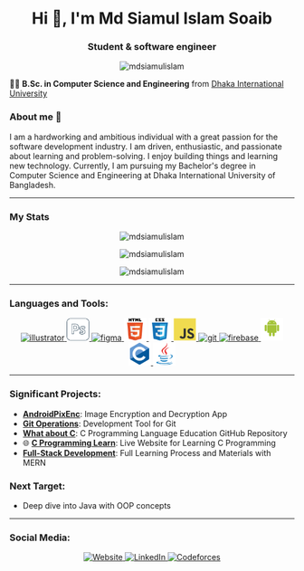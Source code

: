 <h1 align="center">Hi 👋, I'm Md Siamul Islam Soaib</h1>
<h3 align="center">Student & software engineer</h3>

<p align="center">
  <img src="https://komarev.com/ghpvc/?username=mdsiamulislam&label=Profile%20views&color=0e75b6&style=flat" alt="mdsiamulislam" />
</p>

👨‍🎓 **B.Sc. in Computer Science and Engineering** from [Dhaka International University](https://diu.ac)

### About me :eyes:
I am a hardworking and ambitious individual with a great passion for the software development industry. I am driven, enthusiastic, and passionate about learning and problem-solving. I enjoy building things and learning new technology. Currently, I am pursuing my Bachelor's degree in Computer Science and Engineering at Dhaka International University of Bangladesh.

---

### My Stats
<p align="center">
  <img src="https://github-readme-stats.vercel.app/api/top-langs?username=mdsiamulislam&show_icons=true&locale=en&layout=compact" alt="mdsiamulislam" />
</p>
<p align="center">
  <img src="https://github-readme-stats.vercel.app/api?username=mdsiamulislam&theme=merko" alt="mdsiamulislam" />
</p>
<p align="center">
  <img src="https://github-readme-streak-stats.herokuapp.com/?user=mdsiamulislam&theme=merko" alt="mdsiamulislam" />
</p>

---

### Languages and Tools:
<p align="center">
  <a href="https://www.adobe.com/in/products/illustrator.html" target="_blank" rel="noreferrer">
    <img src="https://www.vectorlogo.zone/logos/adobe_illustrator/adobe_illustrator-icon.svg" alt="illustrator" width="40" height="40"/>
  </a>
  <a href="https://www.photoshop.com/en" target="_blank" rel="noreferrer">
    <img src="https://raw.githubusercontent.com/devicons/devicon/master/icons/photoshop/photoshop-line.svg" alt="photoshop" width="40" height="40"/>
  </a>
  <a href="https://www.figma.com/" target="_blank" rel="noreferrer">
    <img src="https://www.vectorlogo.zone/logos/figma/figma-icon.svg" alt="figma" width="40" height="40"/>
  </a>
  <a href="https://www.w3.org/html/" target="_blank" rel="noreferrer">
    <img src="https://raw.githubusercontent.com/devicons/devicon/master/icons/html5/html5-original-wordmark.svg" alt="html5" width="40" height="40"/>
  </a>
  <a href="https://www.w3schools.com/css/" target="_blank" rel="noreferrer">
    <img src="https://raw.githubusercontent.com/devicons/devicon/master/icons/css3/css3-original-wordmark.svg" alt="css3" width="40" height="40"/>
  </a>
  <a href="https://www.w3schools.com/js" target="_blank" rel="noreferrer">
    <img src="https://raw.githubusercontent.com/devicons/devicon/master/icons/javascript/javascript-original.svg" alt="css3" width="40" height="40"/>
  </a>
  <a href="https://git-scm.com/" target="_blank" rel="noreferrer">
    <img src="https://www.vectorlogo.zone/logos/git-scm/git-scm-icon.svg" alt="git" width="40" height="40"/>
  </a>
  <a href="https://firebase.google.com/" target="_blank" rel="noreferrer">
    <img src="https://www.vectorlogo.zone/logos/firebase/firebase-icon.svg" alt="firebase" width="40" height="40"/>
  </a>
  <a href="https://developer.android.com" target="_blank" rel="noreferrer">
    <img src="https://raw.githubusercontent.com/devicons/devicon/master/icons/android/android-original-wordmark.svg" alt="android" width="40" height="40"/>
  </a>
  <a href="https://www.cprogramming.com/" target="_blank" rel="noreferrer">
    <img src="https://raw.githubusercontent.com/devicons/devicon/master/icons/c/c-original.svg" alt="c" width="40" height="40"/>
  </a>
  <a href="https://www.java.com" target="_blank" rel="noreferrer">
    <img src="https://raw.githubusercontent.com/devicons/devicon/master/icons/java/java-original.svg" alt="java" width="40" height="40"/>
  </a>
</p>

---

### Significant Projects:
- **[AndroidPixEnc](https://github.com/mdsiamulislam/AndroidPixEnc)**: Image Encryption and Decryption App
- **[Git Operations](https://github.com/mdsiamulislam/Git-operations)**: Development Tool for Git
- **[What about C](https://github.com/mdsiamulislam/What-about-C)**: C Programming Language Education GitHub Repository
- 🌐 **[C Programming Learn](https://cprogramminglearn.netlify.app/)**: Live Website for Learning C Programming
- **[Full-Stack Development](https://github.com/mdsiamulislam/Full-Stack-Development)**: Full Learning Process and Materials with MERN

### Next Target:
- Deep dive into Java with OOP concepts

---

### Social Media:
<p align="center">
  <a href="http://sites.google.com/view/mdsiamulislamsoaib" target="_blank" rel="noreferrer">
    <img src="https://img.shields.io/badge/Website-4285F4?style=for-the-badge&logo=google-chrome&logoColor=white" alt="Website"/>
  </a>
  <a href="https://www.linkedin.com/in/mdsiamulislamsoaib" target="_blank" rel="noreferrer">
    <img src="https://img.shields.io/badge/LinkedIn-0077B5?style=for-the-badge&logo=linkedin&logoColor=white" alt="LinkedIn"/>
  </a>
  <a href="https://codeforces.com/profile/mdsiamulislamsoaib" target="_blank" rel="noreferrer">
    <img src="https://img.shields.io/badge/Codeforces-1F8ACB?style=for-the-badge&logo=codeforces&logoColor=white" alt="Codeforces"/>
  </a>
</p>
